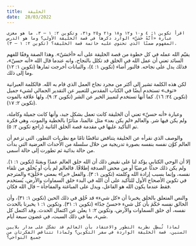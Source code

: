 ```yaml
---
title:  الخليقة
date:  28/03/2022
---
```


`اقرأ تكوين ١: ٤ و١٠ و١٢ و١٨ و٢١ و٢٥ و٣١، وتكوين ٢: ١ – ٣. ما هو مغزى عبارة «أَنَّهُ حَسَنٌ» الوارد ذكرها في قصة الخليقة الأولى؟ وما هو الدرس المفهوم ضمنًا الذي تحتوي عليه خاتمة قصة الخليقة؟ (تكوين ٢: ١ – ٣).`

يقيّم الله عمله في كل خطوة من قصة الخليقة على أنه «أحَسَنٌ». وهذا الصفة وفقًا للفهم السائد تعني أن عمل الله في الخلق قد تكلل بالنجاح، وانه عندما قال الله «أنه حسنٌ»، فذلك يدل على نجاحه. فالنور أضاء (تكوين ١: ٤)، والنباتات أخرجت ثمارها (تكوين ١: ١٢) وما إلى ذلك.

لكن هذه الكلمة تشير إلى أكثر من مجرد نجاح العمل الذي قام به الله. فالكلمة العبرانية «توف» تستخدم أيضًا في الكتاب المقدس للتعبير عن التقدير الجمالي لشيء جميل (تكوين ٢٤: ١٦). كما أنها تستخدم لتمييز الخير عن الشر (تكوين ٢: ٩)، ولها علاقة بالموت (تكوين ٢: ١٧).

وعبارة «أنه حسنٌ» تعني أن الخليقة كانت تعمل بشكل جيد، وأنها كانت جميلة وكاملة، ولم يكن فيها شر. والعالم «لم يكن بعد» مثل عالمنا، متأثرًا بالخطية والموت، وهي فكرة تم التأكيد عليها في مقدمة قصة الخلق الثانية (راجع تكوين ٢: ٥).

والوصف الذي نقرأه عن الخليقة يتناقض تناقضًا تامًا مع نظريات التطور، التي تزعم أن العالم كوَّن نفسه بنفسه بصورة تدريجية من خلال سلسلة من الأحداث العرضية التي بدأت من حالة بدائية ثم تطورت إلى حالة أسمى.

إلا أن الوحي الكتابي يؤكد لنا على نقيض ذلك أن الله خلق العالم عمدًا وبغتةً (تكوين ١: ١). ولم يكن ذلك حدثًا عرضيًا أو من محض الصدفة إطلاقًا. فالعالم لم يأتِ أو يُخلَق من تلقاء نفسه، وإنما بسبب إرادة الله وكلمته (تكوين ١: ٣). والفعل «برا» بمعنى «خَلَقَ» والمترجم في تكوين الأصحاح الأول للتأكيد على أن الله في البدء خلق السماوات والأرض، يُستخدم فقط عندما يكون الله هو الفاعل، ويدل على المباغتة والمفاجأة – قال الله فكان.

والنص المتعلق بالخلق يخبرنا أن «كل شيء» قد خُلِق في ذلك الحين (تكوين ١: ٣١)، وأن الخالق نفسه حَكَمَ بأن كل شيء «حسنٌ جدًا» (تكوين ١: ٣١). وتكوين ١: ١ يخبرنا بالحدث نفسه، أي خلق السماوات والأرض، وتكوين ٢: ١ يعلن عن اكتمال الحدث. وقد اكتمل كل شيء، بما في ذلك السبت، في غضون سبعة أيام.

`لماذا تُبطِل نظرية التطور والاعتقاد بأن العالم قد تشكَل على مدار بلايين السنين، قصة الخليقة الواردة في سفر التكوين؟ ولماذا تتناقض الفكرتان من جميع النواحي؟`